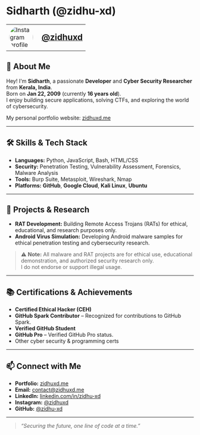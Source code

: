 # Sidharth (@zidhu-xd)

<table>
  <tr>
    <td>
      <a href="https://instagram.com/zidhuxd" target="_blank" title="Instagram">
        <img src="https://avatars.githubusercontent.com/u/208520065?v=4" width="64" alt="Instagram profile photo" style="border-radius:50%;">
      </a>
    </td>
    <td style="vertical-align: middle; padding-left: 15px;">
      <a href="https://instagram.com/zidhuxd" target="_blank" title="@zidhuxd">
        <span style="font-size:1.4rem;"><b>@zidhuxd</b></span>
      </a>
    </td>
  </tr>
</table>

## 👋 About Me

Hey! I'm **Sidharth**, a passionate **Developer** and **Cyber Security Researcher** from **Kerala, India**.  
Born on **Jan 22, 2009** (currently **16 years old**).  
I enjoy building secure applications, solving CTFs, and exploring the world of cybersecurity.

My personal portfolio website: [zidhuxd.me](https://zidhuxd.me)

---

## 🛠️ Skills & Tech Stack

- **Languages:** Python, JavaScript, Bash, HTML/CSS
- **Security:** Penetration Testing, Vulnerability Assessment, Forensics, Malware Analysis
- **Tools:** Burp Suite, Metasploit, Wireshark, Nmap
- **Platforms:** **GitHub**, **Google Cloud**, **Kali Linux**, **Ubuntu**

---

## 🧪 Projects & Research

- **RAT Development:** Building Remote Access Trojans (RATs) for ethical, educational, and research purposes only.
- **Android Virus Simulation:** Developing Android malware samples for ethical penetration testing and cybersecurity research.


> ⚠️ **Note:** All malware and RAT projects are for ethical use, educational demonstration, and authorized security research only.  
> I do not endorse or support illegal usage.

---

## 📚 Certifications & Achievements

- **Certified Ethical Hacker (CEH)**
- **GitHub Spark Contributor** – Recognized for contributions to GitHub Spark.
- **Verified GitHub Student**
- **GitHub Pro** – Verified GitHub Pro status.
- Other cyber security & programming certs

---

## 📫 Connect with Me

- **Portfolio:** [zidhuxd.me](https://zidhuxd.me)
- **Email:** contact@zidhuxd.me
- **LinkedIn:** [linkedin.com/in/zidhu-xd](https://www.linkedin.com/in/sidharth-s-a008b3381)
- **Instagram:** [@zidhuxd](https://instagram.com/zidhuxd)
- **GitHub:** [@zidhu-xd](https://github.com/zidhu-xd)

---

> _“Securing the future, one line of code at a time.”_
